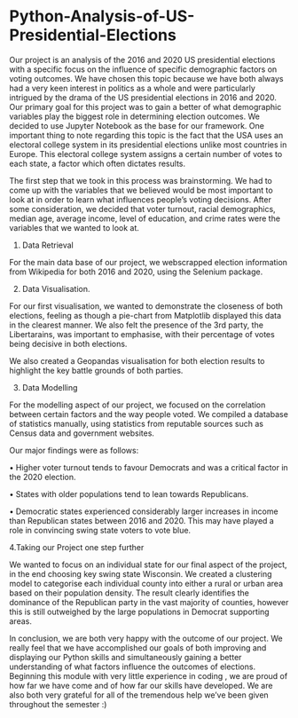 # Python-Analysis-of-US-Presidential-Elections
Our project is an analysis of the 2016 and 2020 US presidential elections with a specific focus on the influence of specific demographic factors on voting outcomes. We have chosen this topic because we have both always had a very keen interest in politics as a whole and were particularly intrigued by the drama of the US presidential elections in 2016 and 2020. Our primary goal for this project was to gain a better of what demographic variables play the biggest role in determining election outcomes. We decided to use Jupyter Notebook as the base for our framework. 
One important thing to note regarding this topic is the fact that the USA uses an electoral college system in its presidential elections unlike most countries in Europe. This electoral college system assigns a certain number of votes to each state, a factor which often dictates results. 

The first step that we took in this process was brainstorming. We had to come up with the variables that we believed would be most important to look at in order to learn what influences people’s voting decisions. After some consideration, we decided that voter turnout, racial demographics, median age, average income, level of education, and crime rates were the variables that we wanted to look at. 

1. Data Retrieval

For the main data base of our project, we webscrapped election information from Wikipedia for both 2016 and 2020, using the Selenium package. 

2. Data Visualisation. 

For our first visualisation, we wanted to demonstrate the closeness of both elections, feeling as though a pie-chart from Matplotlib displayed this data in the clearest manner. We also felt the presence of the 3rd party, the Libertarains, was important to emphasise, with their percentage of votes being decisive in both elections. 

We also created a Geopandas visualisation for both election results to highlight the key battle grounds of both parties. 

3. Data Modelling 

For the modelling aspect of our project, we focused on the correlation between certain factors and the way people voted. We compiled a database of statistics manually, using statistics from reputable sources such as Census data and government websites. 

Our major findings were as follows: 

•	Higher voter turnout tends to favour Democrats and was a critical factor in the 2020 election.

•	States with older populations tend to lean towards Republicans. 

•	Democratic states experienced considerably larger increases in income than Republican states between 2016 and 2020. This may have played a role in convincing swing state voters to vote blue. 

4.Taking our Project one step further

We wanted to focus on an individual state for our final aspect of the project, in the end choosing key swing state Wisconsin. We created a clustering model to categorise each individual county into either a rural or urban area based on their population density. The result clearly identifies the dominance of the Republican party in the vast majority of counties,  however this is still outweighed by the large populations in Democrat supporting areas.

In conclusion, we are both very happy with the outcome of our project. We really feel that we have accomplished our goals of both improving and displaying our Python skills and simultaneously gaining a better understanding of what factors influence the outcomes of elections. Beginning this module with very little experience in coding , we are proud of how far we have come and of how far our skills have developed. We are also both very grateful for all of the tremendous help we’ve been given throughout the semester :) 
